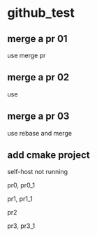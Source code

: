# github_test

## merge a pr 01

use merge pr

## merge a pr 02

use

## merge a pr 03

use rebase and merge

## add cmake project

self-host not running

pr0, pr0_1

pr1, pr1_1

pr2

pr3, pr3_1
